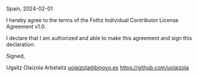 Spain, 2024-02-01

I hereby agree to the terms of the Fothz Individual Contributor License
Agreement v1.0.

I declare that I am authorized and able to make this agreement and sign this
declaration.

Signed,

Ugaitz Olaizola Arbelaitz uolaizola@binovo.es https://github.com/uolaizola

